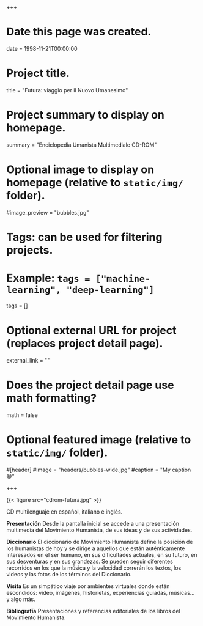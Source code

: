+++
# Date this page was created.
date = 1998-11-21T00:00:00

# Project title.
title = "Futura: viaggio per il Nuovo Umanesimo"

# Project summary to display on homepage.
summary = "Enciclopedia Umanista Multimediale CD-ROM"

# Optional image to display on homepage (relative to `static/img/` folder).
#image_preview = "bubbles.jpg"

# Tags: can be used for filtering projects.
# Example: `tags = ["machine-learning", "deep-learning"]`
tags = []

# Optional external URL for project (replaces project detail page).
external_link = ""

# Does the project detail page use math formatting?
math = false

# Optional featured image (relative to `static/img/` folder).
#[header]
#image = "headers/bubbles-wide.jpg"
#caption = "My caption :smile:"

+++

{{< figure src="cdrom-futura.jpg" >}}

CD multilenguaje en español, italiano e inglés.

**Presentación**
Desde la pantalla inicial se accede a una presentación multimedia del Movimiento Humanista, de sus ideas y de sus actividades.

**Diccionario**
El diccionario de Movimiento Humanista define la posición de los humanistas de hoy y se dirige a aquellos que están auténticamente interesados en el ser humano, en sus dificultades actuales, en su futuro, en sus desventuras y en sus grandezas.
Se pueden seguir diferentes recorridos en los que la música y la velocidad correrán los textos, los videos y las fotos de los términos del Diccionario.

**Visita**
Es un simpático viaje por ambientes virtuales donde están escondidos: video, imágenes, historietas, experiencias guiadas, músicas… y algo más.

**Bibliografía**
Presentaciones y referencias editoriales de los libros del Movimiento Humanista.

